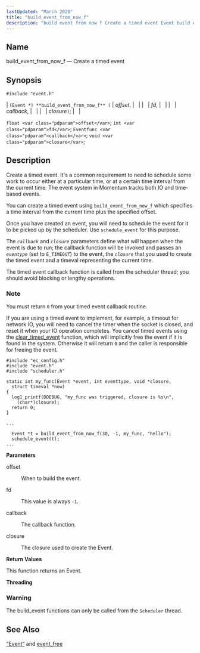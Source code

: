 ```yaml
---
lastUpdated: "March 2020"
title: "build_event_from_now_f"
description: "build event from now f Create a timed event Event build event from now f offset fd callback closure float offset int fd Eventfunc callback void closure Create a timed event It's a common requirement to need to schedule some work to occur either at a particular time or at..."
---
```


<a name="apis.build_event_from_now_f"></a> 
## Name

build_event_from_now_f — Create a timed event

## Synopsis

`#include "event.h"`

| `(Event *) **build_event_from_now_f** (` | <var class="pdparam">offset</var>, |   |
|   | <var class="pdparam">fd</var>, |   |
|   | <var class="pdparam">callback</var>, |   |
|   | <var class="pdparam">closure</var>`)`; |   |

`float <var class="pdparam">offset</var>`;
`int <var class="pdparam">fd</var>`;
`Eventfunc <var class="pdparam">callback</var>`;
`void <var class="pdparam">closure</var>`;<a name="idp51471392"></a> 
## Description

Create a timed event. It's a common requirement to need to schedule some work to occur either at a particular time, or at a certain time interval from the current time. The event system in Momentum tracks both IO and time-based events.

You can create a timed event using `build_event_from_now_f` which specifies a time interval from the current time plus the specified offset.

Once you have created an event, you will need to schedule the event for it to be picked up by the scheduler. Use `schedule_event` for this purpose.

The *`callback`* and *`closure`* parameters define what will happen when the event is due to run; the callback function will be invoked and passes an *`eventype`* (set to `E_TIMEOUT`) to the event, the *`closure`* that you used to create the timed event and a timeval representing the current time.

The timed event callback function is called from the scheduler thread; you should avoid blocking or lengthy operations.

### Note

You must return `0` from your timed event callback routine.

If you are using a timed event to implement, for example, a timeout for network IO, you will need to cancel the timer when the socket is closed, and reset it when your IO operation completes. You cancel timed events using the [clear_timed_event](/momentum/3/3-api/apis-clear-timed-event) function, which will implicitly free the event if it is found in the system. Otherwise it will return `0` and the caller is responsible for freeing the event.

<a name="apis.build_event_from_now_f.example"></a> 


```
#include "ec_config.h"
#include "event.h"
#include "scheduler.h"

static int my_func(Event *event, int eventtype, void *closure,
  struct timeval *now)
{
  log1_printf(DDEBUG, "my_func was triggered, closure is %s\n",
    (char*)closure);
  return 0;
}

...

  Event *t = build_event_from_now_f(30, -1, my_func, "hello");
  schedule_event(t);
...
```

**<a name="idp51484144"></a> Parameters**

<dl class="variablelist">

<dt>offset</dt>

<dd>

When to build the event.

</dd>

<dt>fd</dt>

<dd>

This value is always `-1`.

</dd>

<dt>callback</dt>

<dd>

The callback function.

</dd>

<dt>closure</dt>

<dd>

The closure used to create the Event.

</dd>

</dl>

**<a name="idp51492832"></a> Return Values**

This function returns an Event.

**<a name="idp51493760"></a> Threading**
### Warning

The build_event functions can only be called from the `Scheduler` thread.

<a name="idp51496080"></a> 
## See Also

[“Event”](/momentum/3/3-api/structs-event) and [event_free](/momentum/3/3-api/apis-event-free)